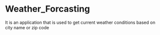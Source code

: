 # Weather_Forcasting
It is an application that is used to get current weather conditions based on city name or zip code

